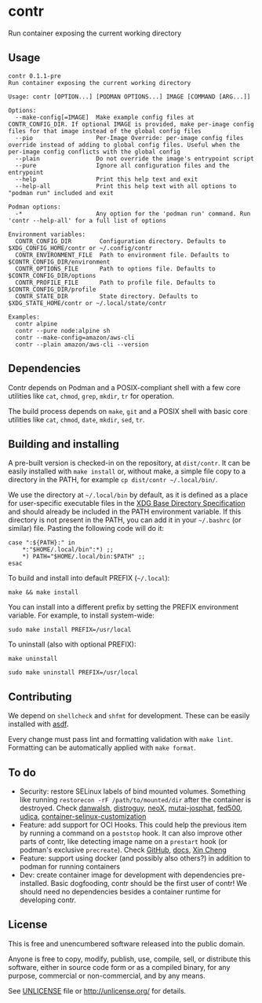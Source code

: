 # contr

Run container exposing the current working directory

## Usage
```
contr 0.1.1-pre
Run container exposing the current working directory

Usage: contr [OPTION...] [PODMAN OPTIONS...] IMAGE [COMMAND [ARG...]]

Options:
  --make-config[=IMAGE]  Make example config files at CONTR_CONFIG_DIR. If optional IMAGE is provided, make per-image config files for that image instead of the global config files
  --pio                  Per-Image Override: per-image config files override instead of adding to global config files. Useful when the per-image config conflicts with the global config
  --plain                Do not override the image's entrypoint script
  --pure                 Ignore all configuration files and the entrypoint
  --help                 Print this help text and exit
  --help-all             Print this help text with all options to "podman run" included and exit

Podman options:
  -*                     Any option for the 'podman run' command. Run 'contr --help-all' for a full list of options

Environment variables:
  CONTR_CONFIG_DIR        Configuration directory. Defaults to $XDG_CONFIG_HOME/contr or ~/.config/contr
  CONTR_ENVIRONMENT_FILE  Path to environment file. Defaults to $CONTR_CONFIG_DIR/environment
  CONTR_OPTIONS_FILE      Path to options file. Defaults to $CONTR_CONFIG_DIR/options
  CONTR_PROFILE_FILE      Path to profile file. Defaults to $CONTR_CONFIG_DIR/profile
  CONTR_STATE_DIR         State directory. Defaults to $XDG_STATE_HOME/contr or ~/.local/state/contr

Examples:
  contr alpine
  contr --pure node:alpine sh
  contr --make-config=amazon/aws-cli
  contr --plain amazon/aws-cli --version
```

## Dependencies
Contr depends on Podman and a POSIX-compliant shell with a few core utilities like `cat`, `chmod`, `grep`, `mkdir`, `tr` for operation.

The build process depends on `make`, `git` and a POSIX shell with basic core utilities like `cat`, `chmod`, `date`, `mkdir`, `sed`, `tr`.

## Building and installing
A pre-built version is checked-in on the repository, at `dist/contr`. It can be easily installed with `make install` or, without make, a simple file copy to a directory in the PATH, for example `cp dist/contr ~/.local/bin/`.

We use the directory at `~/.local/bin` by default, as it is defined as a place for user-specific executable files in the [XDG Base Directory Specification](https://specifications.freedesktop.org/basedir-spec/basedir-spec-latest.html) and should already be included in the PATH environment variable. If this directory is not present in the PATH, you can add it in your `~/.bashrc` (or similar) file. Pasting the following code will do it:
```shell
case ":${PATH}:" in
    *:"$HOME/.local/bin":*) ;;
    *) PATH="$HOME/.local/bin:$PATH" ;;
esac
```

To build and install into default PREFIX (`~/.local`):
```shell
make && make install
```

You can install into a different prefix by setting the PREFIX environment variable. For example, to install system-wide:
```shell
sudo make install PREFIX=/usr/local
```

To uninstall (also with optional PREFIX):
```shell
make uninstall

sudo make uninstall PREFIX=/usr/local
```

## Contributing
We depend on `shellcheck` and `shfmt` for development. These can be easily installed with [asdf](https://asdf-vm.com/).

Every change must pass lint and formatting validation with `make lint`. Formatting can be automatically applied with `make format`.

## To do
* Security: restore SELinux labels of bind mounted volumes. Something like running `restorecon -rF /path/to/mounted/dir` after the container is destroyed. Check
[danwalsh](https://opensource.com/article/18/2/selinux-labels-container-runtimes),
[distroguy](https://blog.christophersmart.com/2021/01/31/podman-volumes-and-selinux/),
[neoX](https://ahelpme.com/software/podman/change-the-location-of-container-storage-in-podman-with-selinux-enabled/),
[mutai-josphat](https://computingforgeeks.com/set-selinux-context-label-for-podman-graphroot-directory/),
[fed500](https://fedoramagazine.org/mlcube-and-podman/),
[udica](https://github.com/containers/udica),
[container-selinux-customization](https://github.com/fedora-selinux/container-selinux-customization)
* Feature: add support for OCI Hooks. This could help the previous item by running a command on a `poststop` hook. It can also improve other parts of contr, like detecting image name on a `prestart` hook (or podman's exclusive `precreate`). Check
[GitHub](https://github.com/containers/podman/tree/main/pkg/hooks),
[docs](https://docs.podman.io/en/latest/markdown/podman.1.html#hooks-dir-path),
[Xin Cheng](https://faun.pub/podman-rootless-container-networking-1cb5a1973b4b)
* Feature: support using docker (and possibly also others?) in addition to podman for running containers
* Dev: create container image for development with dependencies pre-installed. Basic dogfooding, contr should be the first user of contr! We should need no dependencies besides a container runtime for developing contr.

## License
This is free and unencumbered software released into the public domain.

Anyone is free to copy, modify, publish, use, compile, sell, or
distribute this software, either in source code form or as a compiled
binary, for any purpose, commercial or non-commercial, and by any
means.

See [UNLICENSE](UNLICENSE) file or http://unlicense.org/ for details.
